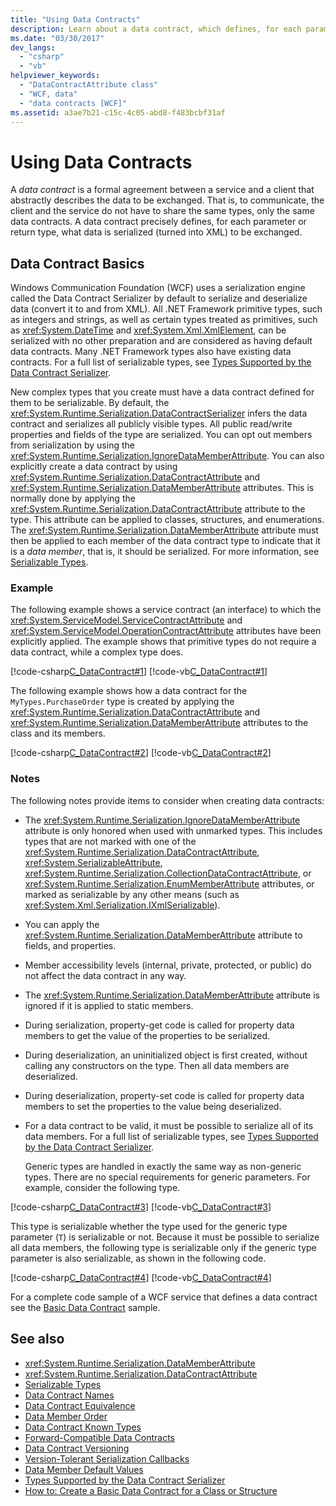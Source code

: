 ```yaml
---
title: "Using Data Contracts"
description: Learn about a data contract, which defines, for each parameter or return type, what data is serialized to be exchanged between a WCF client and server.
ms.date: "03/30/2017"
dev_langs: 
  - "csharp"
  - "vb"
helpviewer_keywords: 
  - "DataContractAttribute class"
  - "WCF, data"
  - "data contracts [WCF]"
ms.assetid: a3ae7b21-c15c-4c05-abd8-f483bcbf31af
---
```

# Using Data Contracts
A *data contract* is a formal agreement between a service and a client that abstractly describes the data to be exchanged. That is, to communicate, the client and the service do not have to share the same types, only the same data contracts. A data contract precisely defines, for each parameter or return type, what data is serialized (turned into XML) to be exchanged.  
  
## Data Contract Basics  
 Windows Communication Foundation (WCF) uses a serialization engine called the Data Contract Serializer by default to serialize and deserialize data (convert it to and from XML). All .NET Framework primitive types, such as integers and strings, as well as certain types treated as primitives, such as <xref:System.DateTime> and <xref:System.Xml.XmlElement>, can be serialized with no other preparation and are considered as having default data contracts. Many .NET Framework types also have existing data contracts. For a full list of serializable types, see [Types Supported by the Data Contract Serializer](types-supported-by-the-data-contract-serializer.md).  
  
 New complex types that you create must have a data contract defined for them to be serializable. By default, the <xref:System.Runtime.Serialization.DataContractSerializer> infers the data contract and serializes all publicly visible types. All public read/write properties and fields of the type are serialized. You can opt out members from serialization by using the <xref:System.Runtime.Serialization.IgnoreDataMemberAttribute>. You can also explicitly create a data contract by using <xref:System.Runtime.Serialization.DataContractAttribute> and <xref:System.Runtime.Serialization.DataMemberAttribute> attributes. This is normally done by applying the <xref:System.Runtime.Serialization.DataContractAttribute> attribute to the type. This attribute can be applied to classes, structures, and enumerations. The <xref:System.Runtime.Serialization.DataMemberAttribute> attribute must then be applied to each member of the data contract type to indicate that it is a *data member*, that is, it should be serialized. For more information, see [Serializable Types](serializable-types.md).  
  
### Example  
 The following example shows a service contract (an interface) to which the <xref:System.ServiceModel.ServiceContractAttribute> and <xref:System.ServiceModel.OperationContractAttribute> attributes have been explicitly applied. The example shows that primitive types do not require a data contract, while a complex type does.  
  
 [!code-csharp[C_DataContract#1](../../../../samples/snippets/csharp/VS_Snippets_CFX/c_datacontract/cs/source.cs#1)]
 [!code-vb[C_DataContract#1](../../../../samples/snippets/visualbasic/VS_Snippets_CFX/c_datacontract/vb/source.vb#1)]  
  
 The following example shows how a data contract for the `MyTypes.PurchaseOrder` type is created by applying the <xref:System.Runtime.Serialization.DataContractAttribute> and <xref:System.Runtime.Serialization.DataMemberAttribute> attributes to the class and its members.  
  
 [!code-csharp[C_DataContract#2](../../../../samples/snippets/csharp/VS_Snippets_CFX/c_datacontract/cs/source.cs#2)]
 [!code-vb[C_DataContract#2](../../../../samples/snippets/visualbasic/VS_Snippets_CFX/c_datacontract/vb/source.vb#2)]  
  
### Notes  
 The following notes provide items to consider when creating data contracts:  
  
- The <xref:System.Runtime.Serialization.IgnoreDataMemberAttribute> attribute is only honored when used with unmarked types. This includes types that are not marked with one of the <xref:System.Runtime.Serialization.DataContractAttribute>, <xref:System.SerializableAttribute>, <xref:System.Runtime.Serialization.CollectionDataContractAttribute>, or <xref:System.Runtime.Serialization.EnumMemberAttribute> attributes, or marked as serializable by any other means (such as <xref:System.Xml.Serialization.IXmlSerializable>).  
  
- You can apply the <xref:System.Runtime.Serialization.DataMemberAttribute> attribute to fields, and properties.  
  
- Member accessibility levels (internal, private, protected, or public) do not affect the data contract in any way.  
  
- The <xref:System.Runtime.Serialization.DataMemberAttribute> attribute is ignored if it is applied to static members.  
  
- During serialization, property-get code is called for property data members to get the value of the properties to be serialized.  
  
- During deserialization, an uninitialized object is first created, without calling any constructors on the type. Then all data members are deserialized.  
  
- During deserialization, property-set code is called for property data members to set the properties to the value being deserialized.  
  
- For a data contract to be valid, it must be possible to serialize all of its data members. For a full list of serializable types, see [Types Supported by the Data Contract Serializer](types-supported-by-the-data-contract-serializer.md).  
  
     Generic types are handled in exactly the same way as non-generic types. There are no special requirements for generic parameters. For example, consider the following type.  
  
 [!code-csharp[C_DataContract#3](../../../../samples/snippets/csharp/VS_Snippets_CFX/c_datacontract/cs/source.cs#3)]
 [!code-vb[C_DataContract#3](../../../../samples/snippets/visualbasic/VS_Snippets_CFX/c_datacontract/vb/source.vb#3)]  
  
 This type is serializable whether the type used for the generic type parameter (`T`) is serializable or not. Because it must be possible to serialize all data members, the following type is serializable only if the generic type parameter is also serializable, as shown in the following code.  
  
 [!code-csharp[C_DataContract#4](../../../../samples/snippets/csharp/VS_Snippets_CFX/c_datacontract/cs/source.cs#4)]
 [!code-vb[C_DataContract#4](../../../../samples/snippets/visualbasic/VS_Snippets_CFX/c_datacontract/vb/source.vb#4)]  
  
 For a complete code sample of a WCF service that defines a data contract see the [Basic Data Contract](../samples/basic-data-contract.md) sample.  
  
## See also

- <xref:System.Runtime.Serialization.DataMemberAttribute>
- <xref:System.Runtime.Serialization.DataContractAttribute>
- [Serializable Types](serializable-types.md)
- [Data Contract Names](data-contract-names.md)
- [Data Contract Equivalence](data-contract-equivalence.md)
- [Data Member Order](data-member-order.md)
- [Data Contract Known Types](data-contract-known-types.md)
- [Forward-Compatible Data Contracts](forward-compatible-data-contracts.md)
- [Data Contract Versioning](data-contract-versioning.md)
- [Version-Tolerant Serialization Callbacks](version-tolerant-serialization-callbacks.md)
- [Data Member Default Values](data-member-default-values.md)
- [Types Supported by the Data Contract Serializer](types-supported-by-the-data-contract-serializer.md)
- [How to: Create a Basic Data Contract for a Class or Structure](how-to-create-a-basic-data-contract-for-a-class-or-structure.md)
